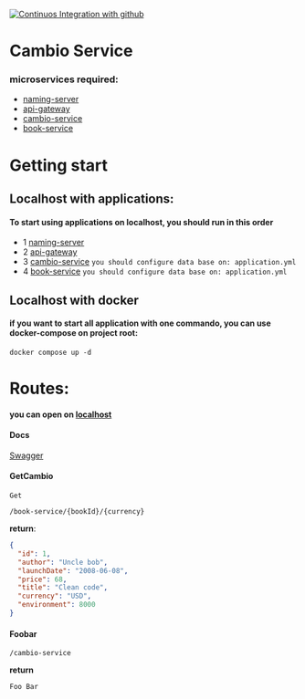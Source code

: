 [![Continuos Integration with github](https://github.com/MatheusVict/book-service/actions/workflows/docker-publish.yml/badge.svg)](https://github.com/MatheusVict/book-service/actions/workflows/docker-publish.yml)

# Cambio Service

### microservices required:

- [naming-server](https://github.com/MatheusVict/naming-server)
- [api-gateway](https://github.com/MatheusVict/Erudio-API-Gateway)
- [cambio-service](https://github.com/MatheusVict/cambio-service)
- [book-service](https://github.com/MatheusVict/book-service)

# Getting start

## Localhost with applications:

#### To start using applications on localhost, you should run in this order

- 1 [naming-server](https://github.com/MatheusVict/naming-server)
- 2 [api-gateway](https://github.com/MatheusVict/Erudio-API-Gateway)
- 3 [cambio-service](https://github.com/MatheusVict/cambio-service) ```you should configure data base on: application.yml``` 
- 4 [book-service](https://github.com/MatheusVict/book-service) ```you should configure data base on: application.yml``` 

## Localhost with docker

#### if you want to start all application with one commando, you can use docker-compose on project root:

```
docker compose up -d
```

# Routes:

#### you can open on [localhost](htpp://localhost:8000)

#### Docs
[Swagger](http://localhost:8000/swagger-ui/index.html#/)

#### GetCambio

```Get```

```/book-service/{bookId}/{currency}```

**return**:

```json
{
  "id": 1,
  "author": "Uncle bob",
  "launchDate": "2008-06-08",
  "price": 68,
  "title": "Clean code",
  "currency": "USD",
  "environment": 8000
}
```

#### Foobar

```/cambio-service```

**return**

```
Foo Bar
```